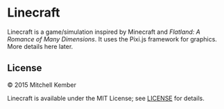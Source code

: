 # Linecraft

Linecraft is a game/simulation inspired by Minecraft and _Flatland: A Romance of Many Dimensions_. It uses the Pixi.js framework for graphics. More details here later.

## License

© 2015 Mitchell Kember

Linecraft is available under the MIT License; see [LICENSE](LICENSE.md) for details.